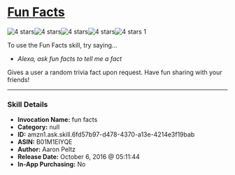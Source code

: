 # [Fun Facts](http://alexa.amazon.com/#skills/amzn1.ask.skill.6fd57b97-d478-4370-a13e-4214e3f19bab)
![4 stars](../../images/ic_star_black_18dp_1x.png)![4 stars](../../images/ic_star_black_18dp_1x.png)![4 stars](../../images/ic_star_black_18dp_1x.png)![4 stars](../../images/ic_star_black_18dp_1x.png)![4 stars](../../images/ic_star_border_black_18dp_1x.png) 1

To use the Fun Facts skill, try saying...

* *Alexa, ask fun facts to tell me a fact*

Gives a user a random trivia fact upon request. Have fun sharing with your friends!

***

### Skill Details

* **Invocation Name:** fun facts
* **Category:** null
* **ID:** amzn1.ask.skill.6fd57b97-d478-4370-a13e-4214e3f19bab
* **ASIN:** B01M1EIYQE
* **Author:** Aaron Peltz
* **Release Date:** October 6, 2016 @ 05:11:44
* **In-App Purchasing:** No
